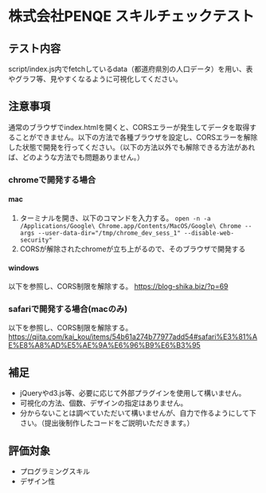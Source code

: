 # 株式会社PENQE スキルチェックテスト

## テスト内容
script/index.js内でfetchしているdata（都道府県別の人口データ）を用い、表やグラフ等、見やすくなるように可視化してください。

## 注意事項
通常のブラウザでindex.htmlを開くと、CORSエラーが発生してデータを取得することができません。以下の方法で各種ブラウザを設定し、CORSエラーを解除した状態で開発を行ってください。（以下の方法以外でも解除できる方法があれば、どのような方法でも問題ありません。）

### chromeで開発する場合

#### mac
1. ターミナルを開き、以下のコマンドを入力する。
`open -n -a /Applications/Google\ Chrome.app/Contents/MacOS/Google\ Chrome --args --user-data-dir="/tmp/chrome_dev_sess_1" --disable-web-security"`
2. CORSが解除されたchromeが立ち上がるので、そのブラウザで開発する

#### windows
以下を参照し、CORS制限を解除する。
https://blog-shika.biz/?p=69

### safariで開発する場合(macのみ)
以下を参照し、CORS制限を解除する。
https://qiita.com/kai_kou/items/54b61a274b77977add54#safari%E3%81%AE%E8%A8%AD%E5%AE%9A%E6%96%B9%E6%B3%95

## 補足
- jQueryやd3.js等、必要に応じて外部プラグインを使用して構いません。
- 可視化の方法、個数、デザインの指定はありません。
- 分からないことは調べていただいて構いませんが、自力で作るようにして下さい。（提出後制作したコードをご説明いただきます。）

## 評価対象
- プログラミングスキル
- デザイン性
